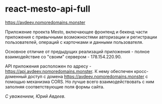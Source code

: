 # react-mesto-api-full    
https://avdeev.nomoredomains.monster    

Приложение проекта Mesto, включающее фронтенд и бекенд части приложения с привычными возможностями авторизации и регистрации пользователей, операций с карточками и данными пользователя.    

Основное отличие от предыдущих реализаций приложения - полное взаимодействие со "своим" сервером - 178.154.220.90.    

API приложения расположен по адресу - https://api.avdeev.nomoredomains.monster. К нему обеспечен кросс-доменный доступ с домена https://avdeev.nomoredomains.monster с помощью механизма CORS. Но лучше всего взаимодействовать с ним заполняя соответствующие поля формы сайта.

_С уважением, Юрий Авдеев._
  